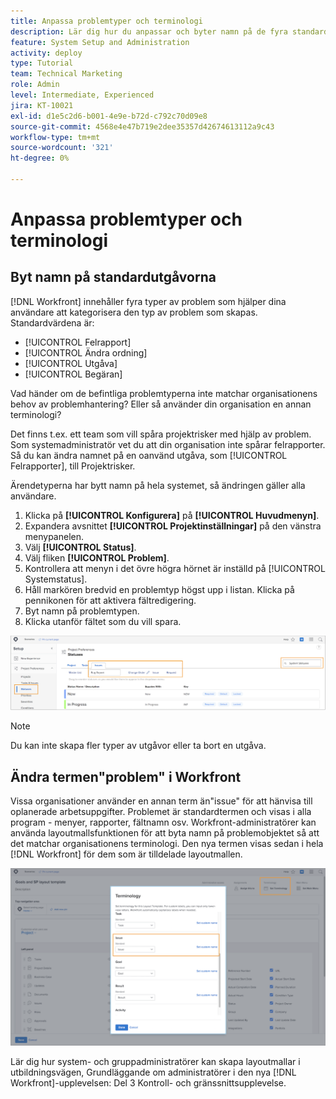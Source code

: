 ```yaml
---
title: Anpassa problemtyper och terminologi
description: Lär dig hur du anpassar och byter namn på de fyra standardutgåvorna så att de passar din organisations behov.
feature: System Setup and Administration
activity: deploy
type: Tutorial
team: Technical Marketing
role: Admin
level: Intermediate, Experienced
jira: KT-10021
exl-id: d1e5c2d6-b001-4e9e-b72d-c792c70d09e8
source-git-commit: 4568e4e47b719e2dee35357d42674613112a9c43
workflow-type: tm+mt
source-wordcount: '321'
ht-degree: 0%

---
```


# Anpassa problemtyper och terminologi

## Byt namn på standardutgåvorna

[!DNL Workfront] innehåller fyra typer av problem som hjälper dina användare att kategorisera den typ av problem som skapas. Standardvärdena är:

* [!UICONTROL Felrapport]
* [!UICONTROL Ändra ordning]
* [!UICONTROL Utgåva]
* [!UICONTROL Begäran]

Vad händer om de befintliga problemtyperna inte matchar organisationens behov av problemhantering? Eller så använder din organisation en annan terminologi?

Det finns t.ex. ett team som vill spåra projektrisker med hjälp av problem. Som systemadministratör vet du att din organisation inte spårar felrapporter. Så du kan ändra namnet på en oanvänd utgåva, som [!UICONTROL Felrapporter], till Projektrisker.

Ärendetyperna har bytt namn på hela systemet, så ändringen gäller alla användare.

1. Klicka på **[!UICONTROL Konfigurera]** på **[!UICONTROL Huvudmenyn]**.
1. Expandera avsnittet **[!UICONTROL Projektinställningar]** på den vänstra menypanelen.
1. Välj **[!UICONTROL Status]**.
1. Välj fliken **[!UICONTROL Problem]**.
1. Kontrollera att menyn i det övre högra hörnet är inställd på [!UICONTROL Systemstatus].
1. Håll markören bredvid en problemtyp högst upp i listan. Klicka på pennikonen för att aktivera fältredigering.
1. Byt namn på problemtypen.
1. Klicka utanför fältet som du vill spara.

![[!UICONTROL Problem] på fliken [!UICONTROL Status] på sidan [!UICONTROL Inställningar]](assets/admin-fund-issue-types.png)

>[!NOTE]
>
>Du kan inte skapa fler typer av utgåvor eller ta bort en utgåva.

<!--
learn more URLs
Customize default issue types
-->

## Ändra termen&quot;problem&quot; i Workfront

Vissa organisationer använder en annan term än&quot;issue&quot; för att hänvisa till oplanerade arbetsuppgifter. Problemet är standardtermen och visas i alla program - menyer, rapporter, fältnamn osv.
Workfront-administratörer kan använda layoutmallsfunktionen för att byta namn på problemobjektet så att det matchar organisationens terminologi. Den nya termen visas sedan i hela [!DNL Workfront] för dem som är tilldelade layoutmallen.

![[!UICONTROL Terminologi] fönster med [!UICONTROL Problem] markerat](assets/admin-fund-issue-custom-terminology.png)

<!--
paragraph below needs a hyperlink
-->

Lär dig hur system- och gruppadministratörer kan skapa layoutmallar i utbildningsvägen, Grundläggande om administratörer i den nya [!DNL Workfront]-upplevelsen: Del 3 Kontroll- och gränssnittsupplevelse.

<!--
learn more URLs
Create and manage layout templates
-->
